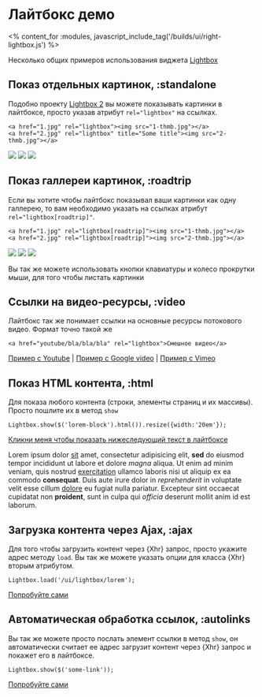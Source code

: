 # Лайтбокс демо
<% content_for :modules, javascript_include_tag('/builds/ui/right-lightbox.js') %>

Несколько общих примеров использования виджета [Lightbox](/ui/lightbox)

## Показ отдельных картинок, :standalone

Подобно проекту [Lightbox 2](http://www.huddletogether.com/projects/lightbox2) вы
можете показывать картинки в лайтбоксе, просто указав атрибут `rel="lightbox"` на ссылках.

    <a href="1.jpg" rel="lightbox"><img src="1-thmb.jpg"></a>
    <a href="2.jpg" rel="lightbox" title="Some title"><img src="2-thmb.jpg"></a>

<p>
  <a href="/images/test/1.jpg" rel="lightbox" title="Watson's Bay"><img src="/images/test/1-thmb.jpg" /></a>
  <a href="/images/test/2.jpg" rel="lightbox"><img src="/images/test/2-thmb.jpg" /></a>
  <a href="/images/test/3.jpg" rel="lightbox" title="Caravaggio"><img src="/images/test/3-thmb.jpg" /></a>
</p>

## Показ галлереи картинок, :roadtrip

Если вы хотите чтобы лайтбокс показывал ваши картинки как одну галлерею, то вам
необходимо указать на ссылках атрибут `rel="lightbox[roadtrip]"`.

    <a href="1.jpg" rel="lightbox[roadtrip]"><img src="1-thmb.jpg"></a>
    <a href="2.jpg" rel="lightbox[roadtrip]"><img src="2-thmb.jpg"></a>

<p>
  <a href="/images/test/4.jpg" rel="lightbox[roadtrip]" title="Darling Harbour"><img src="/images/test/4-thmb.jpg" /></a>
  <a href="/images/test/5.jpg" rel="lightbox[roadtrip]" title="Coogie"><img src="/images/test/5-thmb.jpg" /></a>
  <a href="/images/test/6.jpg" rel="lightbox[roadtrip]" title="Rain In St.Petersburg"><img src="/images/test/6-thmb.jpg" /></a>
</p>

Вы так же можете использовать кнопки клавиатуры и колесо прокрутки мыши, для того чтобы
листать картинки


## Ссылки на видео-ресурсы, :video

Лайтбокс так же понимает ссылки на основные ресурсы потокового видео. Формат точно такой же

    <a href="youtube/bla/bla/bla" rel="lightbox">Смешное видео</a>

<p>
  <a href="http://www.youtube.com/watch?v=VAfnbIrQTSk" rel="lightbox">Пример с Youtube</a> |
  <a href="http://video.google.com/videoplay?docid=99174057823861673" rel="lightbox">Пример с Google video</a> |
  <a href="http://vimeo.com/5727117" rel="lightbox">Пример с Vimeo</a>
</p>


## Показ HTML контента, :html

Для показа любого контента (строки, элементы страниц и их массивы). Просто пошлите их в метод `show`

    Lightbox.show($('lorem-block').html()).resize({width:'20em'});

<p>
  <a href="" onclick="Lightbox.show($('lorem-block').html()).resize({width:'20em'}); return false;">Кликни меня чтобы показать нижеследующий текст в лайтбоксе</a>
</p>
<p id="lorem-block">
  Lorem ipsum dolor <u>sit</u> amet, consectetur adipisicing elit, <b>sed</b> do eiusmod tempor incididunt ut labore et dolore <i>magna</i> aliqua. Ut enim ad minim veniam, quis nostrud <u>exercitation</u> ullamco laboris nisi ut aliquip ex ea commodo <b>consequat</b>. Duis aute irure dolor in <i>reprehenderit</i> in voluptate velit esse cillum <u>dolore</u> eu fugiat nulla pariatur. Excepteur sint occaecat cupidatat non <b>proident</b>, sunt in culpa qui <i>officia</i> deserunt mollit anim id est laborum.
</p>

## Загрузка контента через Ajax, :ajax

Для того чтобы загрузить контент через {Xhr} запрос, просто укажите адрес методу `load`.
Вы так же можете указать опции для класса {Xhr} вторым атрибутом.

    Lightbox.load('/ui/lightbox/lorem');

<p>
  <a href="" onclick="Lightbox.load('/ui/lightbox/lorem'); return false;">Попробуйте сами</a>
</p>

## Автоматическая обработка ссылок, :autolinks

Вы так же можете просто послать элемент ссылки в метод `show`, он автоматически считает ее адрес
загрузит контент через {Xhr} запрос и покажет его в лайтбоксе.

    Lightbox.show($('some-link'));

<p>
  <a href="/ui/lightbox/lorem" title="Loaded By Link" onclick="Lightbox.show($(this)); return false;">Попробуйте сами</a>
</p>
